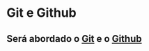 # Git e Github

## Será abordado o [Git](/Manual%20Git%20/Git/O%20Git.md) e o [Github](/Manual%20Git%20/%20Github/)

 